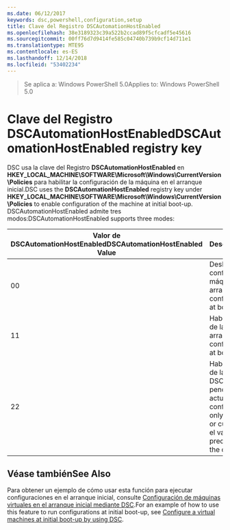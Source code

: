 ```yaml
---
ms.date: 06/12/2017
keywords: dsc,powershell,configuration,setup
title: Clave del Registro DSCAutomationHostEnabled
ms.openlocfilehash: 38e3189323c39a522b2ccad89f5cfcadf5e45616
ms.sourcegitcommit: 00ff76d7d9414fe585c04740b739b9cf14d711e1
ms.translationtype: MTE95
ms.contentlocale: es-ES
ms.lasthandoff: 12/14/2018
ms.locfileid: "53402234"
---
```

><span data-ttu-id="7b46c-103">Se aplica a: Windows PowerShell 5.0</span><span class="sxs-lookup"><span data-stu-id="7b46c-103">Applies to: Windows PowerShell 5.0</span></span>

# <a name="dscautomationhostenabled-registry-key"></a><span data-ttu-id="7b46c-104">Clave del Registro DSCAutomationHostEnabled</span><span class="sxs-lookup"><span data-stu-id="7b46c-104">DSCAutomationHostEnabled registry key</span></span>

<span data-ttu-id="7b46c-105">DSC usa la clave del Registro **DSCAutomationHostEnabled** en **HKEY_LOCAL_MACHINE\SOFTWARE\Microsoft\Windows\CurrentVersion\Policies** para habilitar la configuración de la máquina en el arranque inicial.</span><span class="sxs-lookup"><span data-stu-id="7b46c-105">DSC uses the **DSCAutomationHostEnabled** registry key under **HKEY_LOCAL_MACHINE\SOFTWARE\Microsoft\Windows\CurrentVersion\Policies** to enable configuration of the machine at initial boot-up.</span></span>
<span data-ttu-id="7b46c-106">DSCAutomationHostEnabled admite tres modos:</span><span class="sxs-lookup"><span data-stu-id="7b46c-106">DSCAutomationHostEnabled supports three modes:</span></span>

|  <span data-ttu-id="7b46c-107">Valor de DSCAutomationHostEnabled</span><span class="sxs-lookup"><span data-stu-id="7b46c-107">DSCAutomationHostEnabled Value</span></span>  |  <span data-ttu-id="7b46c-108">Descripción</span><span class="sxs-lookup"><span data-stu-id="7b46c-108">Description</span></span>   |
|---|---|
<span data-ttu-id="7b46c-109">0</span><span class="sxs-lookup"><span data-stu-id="7b46c-109">0</span></span> | <span data-ttu-id="7b46c-110">Deshabilita la configuración de la máquina en el arranque.</span><span class="sxs-lookup"><span data-stu-id="7b46c-110">Disable configuring the machine at boot-up.</span></span> |
<span data-ttu-id="7b46c-111">1</span><span class="sxs-lookup"><span data-stu-id="7b46c-111">1</span></span> | <span data-ttu-id="7b46c-112">Habilita la configuración de la máquina en el arranque.</span><span class="sxs-lookup"><span data-stu-id="7b46c-112">Enable configuring the machine at boot-up.</span></span> |
<span data-ttu-id="7b46c-113">2</span><span class="sxs-lookup"><span data-stu-id="7b46c-113">2</span></span> | <span data-ttu-id="7b46c-114">Habilita la configuración de la máquina solo si DSC está en estado pendiente o actual.</span><span class="sxs-lookup"><span data-stu-id="7b46c-114">Enable configuring the machine only if DSC is in pending or current state.</span></span> <span data-ttu-id="7b46c-115">Este es el valor predeterminado.</span><span class="sxs-lookup"><span data-stu-id="7b46c-115">This is the default value.</span></span> |

## <a name="see-also"></a><span data-ttu-id="7b46c-116">Véase también</span><span class="sxs-lookup"><span data-stu-id="7b46c-116">See Also</span></span>

<span data-ttu-id="7b46c-117">Para obtener un ejemplo de cómo usar esta función para ejecutar configuraciones en el arranque inicial, consulte [Configuración de máquinas virtuales en el arranque inicial mediante DSC](bootstrapDsc.md).</span><span class="sxs-lookup"><span data-stu-id="7b46c-117">For an example of how to use this feature to run configurations at initial boot-up, see [Configure a virtual machines at initial boot-up by using DSC](bootstrapDsc.md).</span></span>
